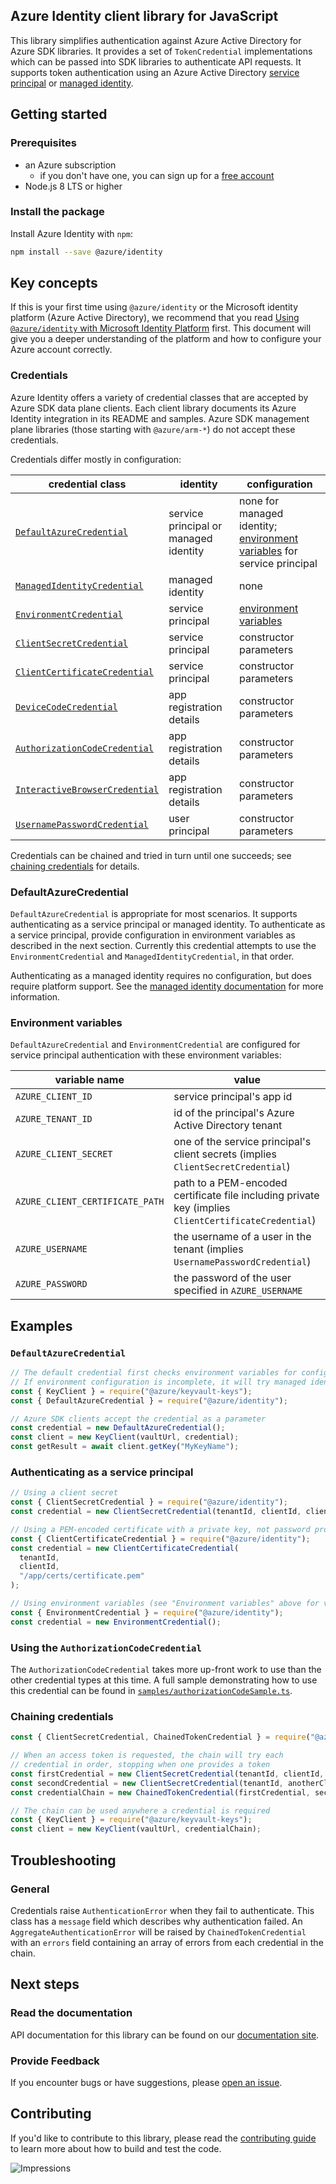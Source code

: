 ## Azure Identity client library for JavaScript

This library simplifies authentication against Azure Active Directory for Azure SDK libraries.
It provides a set of `TokenCredential` implementations which can be passed into SDK libraries
to authenticate API requests. It supports token authentication using an Azure Active Directory [service principal](https://docs.microsoft.com/en-us/cli/azure/create-an-azure-service-principal-azure-cli) or [managed identity](https://docs.microsoft.com/en-us/azure/active-directory/managed-identities-azure-resources/overview).

## Getting started

### Prerequisites

- an Azure subscription
  - if you don't have one, you can sign up for a [free account](https://azure.microsoft.com/free/)
- Node.js 8 LTS or higher

### Install the package

Install Azure Identity with `npm`:

```sh
npm install --save @azure/identity
```

## Key concepts

If this is your first time using `@azure/identity` or the Microsoft identity platform (Azure Active Directory), we recommend that you read [Using `@azure/identity` with Microsoft Identity Platform](/documentation/using-azure-identity.md) first. This document will give you a deeper understanding of the platform and how to configure your Azure account correctly.

### Credentials

Azure Identity offers a variety of credential classes that are accepted by Azure SDK data plane clients. Each client library documents its Azure Identity integration in its README and samples. Azure SDK management plane libraries (those starting with `@azure/arm-*`) do not accept these credentials.

Credentials differ mostly in configuration:

| credential class                    | identity                              | configuration                                                                                    |
| ----------------------------------- | ------------------------------------- | ------------------------------------------------------------------------------------------------ |
| [`DefaultAzureCredential`][1]       | service principal or managed identity | none for managed identity; [environment variables](#environment-variables) for service principal |
| [`ManagedIdentityCredential`][2]    | managed identity                      | none                                                                                             |
| [`EnvironmentCredential`][3]        | service principal                     | [environment variables](#environment-variables)                                                  |
| [`ClientSecretCredential`][4]       | service principal                     | constructor parameters                                                                           |
| [`ClientCertificateCredential`][5]  | service principal                     | constructor parameters                                                                           |
| [`DeviceCodeCredential`][6]         | app registration details              | constructor parameters                                                                           |
| [`AuthorizationCodeCredential`][7]  | app registration details              | constructor parameters                                                                           |
| [`InteractiveBrowserCredential`][8] | app registration details              | constructor parameters                                                                           |
| [`UsernamePasswordCredential`][9]   | user principal                        | constructor parameters                                                                           |

Credentials can be chained and tried in turn until one succeeds; see [chaining credentials](#chaining-credentials) for details.

### DefaultAzureCredential

`DefaultAzureCredential` is appropriate for most scenarios. It supports authenticating as a service principal or managed identity. To authenticate as a service principal, provide configuration in environment variables as described in the next section. Currently this credential attempts to use the `EnvironmentCredential` and `ManagedIdentityCredential`, in that order.

Authenticating as a managed identity requires no configuration, but does require platform support. See the [managed identity documentation](https://docs.microsoft.com/en-us/azure/active-directory/managed-identities-azure-resources/services-support-managed-identities) for more information.

### Environment variables

`DefaultAzureCredential` and `EnvironmentCredential` are configured for service principal authentication with these environment variables:

| variable name                   | value                                                                                 |
| ------------------------------- | ------------------------------------------------------------------------------------- |
| `AZURE_CLIENT_ID`               | service principal's app id                                                            |
| `AZURE_TENANT_ID`               | id of the principal's Azure Active Directory tenant                                   |
| `AZURE_CLIENT_SECRET`           | one of the service principal's client secrets (implies `ClientSecretCredential`)      |
| `AZURE_CLIENT_CERTIFICATE_PATH` | path to a PEM-encoded certificate file including private key (implies `ClientCertificateCredential`) |
| `AZURE_USERNAME`                | the username of a user in the tenant (implies `UsernamePasswordCredential`)           |
| `AZURE_PASSWORD`                | the password of the user specified in `AZURE_USERNAME`                                |

## Examples

### `DefaultAzureCredential`

```javascript
// The default credential first checks environment variables for configuration as described above.
// If environment configuration is incomplete, it will try managed identity.
const { KeyClient } = require("@azure/keyvault-keys");
const { DefaultAzureCredential } = require("@azure/identity");

// Azure SDK clients accept the credential as a parameter
const credential = new DefaultAzureCredential();
const client = new KeyClient(vaultUrl, credential);
const getResult = await client.getKey("MyKeyName");
```

### Authenticating as a service principal

```javascript
// Using a client secret
const { ClientSecretCredential } = require("@azure/identity");
const credential = new ClientSecretCredential(tenantId, clientId, clientSecret);

// Using a PEM-encoded certificate with a private key, not password protected
const { ClientCertificateCredential } = require("@azure/identity");
const credential = new ClientCertificateCredential(
  tenantId,
  clientId,
  "/app/certs/certificate.pem"
);

// Using environment variables (see "Environment variables" above for variable names)
const { EnvironmentCredential } = require("@azure/identity");
const credential = new EnvironmentCredential();
```

### Using the `AuthorizationCodeCredential`

The `AuthorizationCodeCredential` takes more up-front work to use than the other credential types at this time. A full sample demonstrating how to use this credential can be found in [`samples/authorizationCodeSample.ts`](samples/authorizationCodeSample.ts).

### Chaining credentials

```javascript
const { ClientSecretCredential, ChainedTokenCredential } = require("@azure/identity");

// When an access token is requested, the chain will try each
// credential in order, stopping when one provides a token
const firstCredential = new ClientSecretCredential(tenantId, clientId, clientSecret);
const secondCredential = new ClientSecretCredential(tenantId, anotherClientId, anotherSecret);
const credentialChain = new ChainedTokenCredential(firstCredential, secondCredential);

// The chain can be used anywhere a credential is required
const { KeyClient } = require("@azure/keyvault-keys");
const client = new KeyClient(vaultUrl, credentialChain);
```

## Troubleshooting

### General

Credentials raise `AuthenticationError` when they fail to authenticate. This class has a `message` field which describes why authentication failed. An `AggregateAuthenticationError` will be raised by `ChainedTokenCredential` with an `errors` field containing an array of errors from each credential in the chain.

## Next steps

### Read the documentation

API documentation for this library can be found on our [documentation site](https://docs.microsoft.com/javascript/api/@azure/identity).

### Provide Feedback

If you encounter bugs or have suggestions, please [open an issue](https://github.com/Azure/azure-sdk-for-js/issues).

## Contributing

If you'd like to contribute to this library, please read the [contributing guide](https://github.com/Azure/azure-sdk-for-js/blob/master/CONTRIBUTING.md) to learn more about how to build and test the code.

[1]: https://azuresdkdocs.blob.core.windows.net/$web/javascript/azure-identity/1.0.0/classes/defaultazurecredential.html
[2]: https://azuresdkdocs.blob.core.windows.net/$web/javascript/azure-identity/1.0.0/classes/managedidentitycredential.html
[3]: https://azuresdkdocs.blob.core.windows.net/$web/javascript/azure-identity/1.0.0/classes/environmentcredential.html
[4]: https://azuresdkdocs.blob.core.windows.net/$web/javascript/azure-identity/1.0.0/classes/clientsecretcredential.html
[5]: https://azuresdkdocs.blob.core.windows.net/$web/javascript/azure-identity/1.0.0/classes/clientcertificatecredential.html
[6]: https://azuresdkdocs.blob.core.windows.net/$web/javascript/azure-identity/1.0.0/classes/devicecodecredential.html
[7]: https://azuresdkdocs.blob.core.windows.net/$web/javascript/azure-identity/1.0.0/classes/authorizationcodecredential.html
[8]: https://azuresdkdocs.blob.core.windows.net/$web/javascript/azure-identity/1.0.0/classes/interactivebrowsercredential.html
[9]: https://azuresdkdocs.blob.core.windows.net/$web/javascript/azure-identity/1.0.0/classes/usernamepasswordcredential.html


![Impressions](https://azure-sdk-impressions.azurewebsites.net/api/impressions/azure-sdk-for-js%2Fsdk%2Fidentity%2Fidentity%2FREADME.png)
